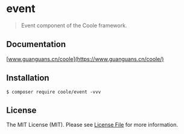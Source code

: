 # event

> Event component of the Coole framework.

## Documentation

[www.guanguans.cn/coole](https://www.guanguans.cn/coole/)

## Installation

```shell script
$ composer require coole/event -vvv
```

## License

The MIT License (MIT). Please see [License File](LICENSE) for more information.